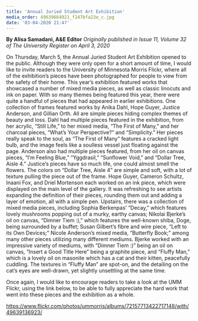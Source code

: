 ```yaml
---
title: 'Annual Juried Student Art Exhibition'
media_order: 49639664921_f247bfa23e_c.jpg
date: '03-04-2020 21:47'
---
```


**By Alisa Samadani, A&E Editor** _Originally published in Issue 11, Volume 32 of The University Register on April 3, 2020_

On Thursday, March 5, the Annual Juried Student Art Exhibition opened to the public. Although they were only open for a short amount of time, I would like to invite readers to the University of Minnesota Morris Flickr, where all of the exhibition’s pieces have been photographed for people to view from the safety of their home.
This year’s exhibition featured works that showcased a number of mixed media pieces, as well as classic linocuts and ink on paper.
With so many themes being featured this year, there were quite a handful of pieces that had appeared in earlier exhibitions. 
One collection of frames featured works by Anika Dahl, Hope Guyer, Justice Anderson, and Gillian Orth. All are simple pieces hiding complex themes of beauty and loss. 
Dahl had multiple pieces featured in the exhibition, from her acrylic, “Still Life,” to her mixed media, “The First of Many,” and her charcoal pieces, “What’s Your Perspective?” and “Simplicity.”
Her pieces really speak to the soul, as “The First of Many” features a cracked light bulb, and the image feels like a soulless vessel just floating against the page. 
Anderson also had multiple pieces featured, from her oil on canvas pieces, “I’m Feeling Blue,” “Yggdrasil,” “Sunflower Void,” and “Dollar Tree, Aisle 4.” Justice’s pieces have so much life, one could almost smell the flowers. The colors on “Dollar Tree, Aisle 4” are simple and soft, with a lot of texture pulling the piece out of the frame. 
Hope Guyer, Cameron Schultz, Inaani Fox, and Driel Mortenson each worked on an ink piece, which were displayed on the main level of the gallery. It was refreshing to see artists expanding the definition of their pieces, rounding them out and adding a layer of emotion, all with a simple pen.
Upstairs, there was a collection of mixed media pieces, including Sophia Berkenpas’ “Decay,” which features lovely mushrooms popping out of a murky, earthy canvas; Nikolai Bjerke’s oil on canvas, “Dimner Tiem :),” which features the well-known shiba, Doge, being surrounded by a buffet; Susan Gilbert’s fibre and wire piece, “Left to its Own Devices;” Nicole Anderson’s mixed media, “Butterfly Book;” among many other pieces utilizing many different mediums. 
Bjerke worked with an impressive variety of mediums, with “Dimner Tiem :)” being an oil on canvas, “Insert a Good Title Here” being a graphite piece, and “Fluffy Man,” which is a lovely oil on masonite which has a cat and their kitten, peacefully cuddling. The textures in “Fluffy Man” are spot-on, and the detailing on the cat’s eyes are well-drawn, yet slightly unsettling at the same time.


Once again, I would like to encourage readers to take a look at the UMM Flickr, using the link below, to be able to fully appreciate the hard work that went into these pieces and the exhibition as a whole.



 https://www.flickr.com/photos/ummorris/albums/72157713422717148/with/49639136923/
